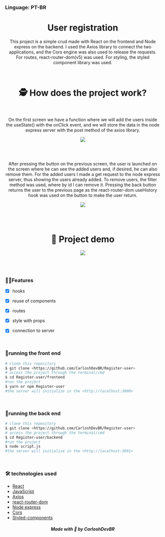 ### Linguage: PT-BR

<h1 align="center">User registration</h1>

<p align="center">This project is a simple crud made with React on the frontend and Node express on the backend.
I used the Axios library to connect the two applications, and the Cors engine was also used to release the requests. For routes, 
react-router-dom(v5) was used. For styling, the styled component library was used.</p>

<br>

<h1 align="center">🕵️ How does the project work?</h1>

<br>

<p align="center">On the first screen we have a function where we will add the users inside the useState() with the onClick event, and we will store the data in the node express server with the post method of the axios library.</p>

<p align="center">
<img src="https://user-images.githubusercontent.com/92805039/158461838-65dc647a-82e3-4e3d-a0b2-08ba734660af.png" />
</p>
  
<br>
<br>

<p align="center">After pressing the button on the previous screen, the user is launched on the screen where he can see the added users and, if desired, he can also remove them. For the added users I made a get request to the node express server, thus showing the users already added. To remove users, the filter method was used, where by id I can remove it. Pressing the back button returns the user to the previous page as the react-router-dom useHistory hook was used on the button to make the user return.</p>

<p align="center">
<img src="https://user-images.githubusercontent.com/92805039/158465878-dbaf1c89-65b7-4493-80bb-4005d32385e5.png" />
</p>
  
<br>
<br>

<h1 align="center">👀 Project demo</h1>

<p align="center">
<img src="https://user-images.githubusercontent.com/92805039/158460995-d953b9ac-347e-4aa6-9c6e-a1586564469c.gif" />
</p>

<br>
<br>

### 🚀🚀Features

- [x] hooks

- [x] reuse of components

- [x] routes

- [x] style with props

- [x] connection to server

<br>

### 🎲running the front end
```bash
# clone this repository
$ git clone <https://github.com/CarloshDevBR/Register-user>
# access the project through the terminal/cmd
$ cd Register-user/frontend
#run the project
$ yarn or npm Register-user
#the server will initialize in the <http://localhost:3000>
```

<br>

### 🎲running the back end
```bash
# clone this repository
$ git clone <https://github.com/CarloshDevBR/Register-user>
# access the project through the terminal/cmd
$ cd Register-user/backend
#run the project
$ node script.js
#the server will initialize in the <http://localhost:3001>
```

<br>

### 🛠️ technologies used

- [React]()
- [JavaScript]()
- [Axios]()
- [react-router-dom]()
- [Node express]()
- [Cors]()
- [Styled-components]()

<h5 align="center"> Made with 💜 by CarloshDevBR</h5>
